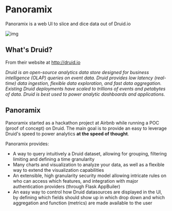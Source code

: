 Panoramix
=========

Panoramix is a web UI to slice and dice data out of Druid.io

![img](http://i.imgur.com/aOaH0ty.png)

What's Druid?
-------------
From their website at http://druid.io

*Druid is an open-source analytics data store designed for 
business intelligence (OLAP) queries on event data. Druid provides low 
latency (real-time) data ingestion, flexible data exploration, 
and fast data aggregation. Existing Druid deployments have scaled to 
trillions of events and petabytes of data. Druid is best used to 
power analytic dashboards and applications.*

Panoramix
---------
Panoramix started as a hackathon project at Airbnb while running a POC
(proof of concept) on Druid. The main goal is to provide an easy to 
leverage Druid's speed to power analytics **at the speed of thought**.

Panoramix provides:
* A way to query intuitively a Druid dataset, allowing for grouping, filtering
    limiting and defining a time granularity
* Many charts and visualization to analyze your data, as well as a flexible
    way to extend the visualization capabilities
* An extensible, high granularity security model allowing intricate rules
    on who can access which features, and integration with major 
    authentication providers (through Flask AppBuiler)
* An easy way to control how Druid datasources are displayed in the UI,
    by defining which fields should show up in which drop down and which
    aggregation and function (metrics) are made available to the user
